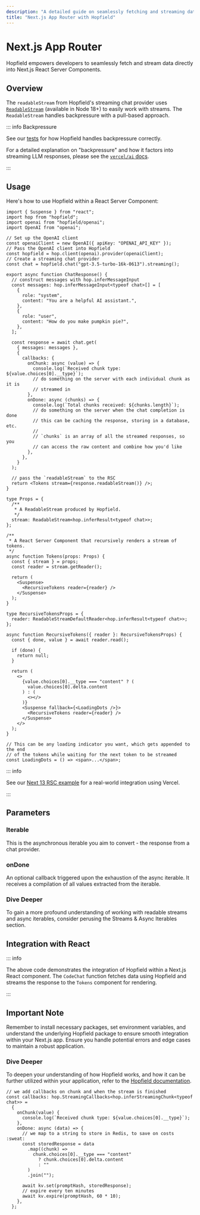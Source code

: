 ```yaml
---
description: "A detailed guide on seamlessly fetching and streaming data directly into React components."
title: "Next.js App Router with Hopfield"
---
```


# Next.js App Router

Hopfield empowers developers to seamlessly fetch and stream data directly into Next.js React Server Components.

## Overview

The `readableStream` from Hopfield's streaming chat provider uses [`ReadableStream`](https://developer.mozilla.org/en-US/docs/Web/API/ReadableStream)
(available in Node 18+) to easily work with streams. The `ReadableStream` handles backpressure with a pull-based approach.

::: info Backpressure

See our [tests](https://github.com/propology/hopfield/blob/main/src/utils.test.ts) for how Hopfield handles backpressure correctly.

For a detailed explanation on "backpressure" and how it factors into streaming LLM responses, please see the
[`vercel/ai` docs](https://sdk.vercel.ai/docs/concepts/backpressure-and-cancellation).

:::

## Usage

Here's how to use Hopfield within a React Server Component:

```tsx
import { Suspense } from "react";
import hop from "hopfield";
import openai from "hopfield/openai";
import OpenAI from "openai";

// Set up the OpenAI client
const openaiClient = new OpenAI({ apiKey: "OPENAI_API_KEY" });
// Pass the OpenAI client into Hopfield
const hopfield = hop.client(openai).provider(openaiClient);
// Create a streaming chat provider
const chat = hopfield.chat("gpt-3.5-turbo-16k-0613").streaming();

export async function ChatResponse() {
  // construct messages with hop.inferMessageInput
  const messages: hop.inferMessageInput<typeof chat>[] = [
    {
      role: "system",
      content: "You are a helpful AI assistant.",
    },
    {
      role: "user",
      content: "How do you make pumpkin pie?",
    },
  ];

  const response = await chat.get(
    { messages: messages },
    {
      callbacks: {
        onChunk: async (value) => {
          console.log(`Received chunk type: ${value.choices[0].__type}`);
          // do something on the server with each individual chunk as it is
          // streamed in
        },
        onDone: async (chunks) => {
          console.log(`Total chunks received: ${chunks.length}`);
          // do something on the server when the chat completion is done
          // this can be caching the response, storing in a database, etc.
          //
          // `chunks` is an array of all the streamed responses, so you
          // can access the raw content and combine how you'd like
        },
      },
    }
  );

  // pass the `readableStream` to the RSC
  return <Tokens stream={response.readableStream()} />;
}

type Props = {
  /**
   * A ReadableStream produced by Hopfield.
   */
  stream: ReadableStream<hop.inferResult<typeof chat>>;
};

/**
 * A React Server Component that recursively renders a stream of tokens.
 */
async function Tokens(props: Props) {
  const { stream } = props;
  const reader = stream.getReader();

  return (
    <Suspense>
      <RecursiveTokens reader={reader} />
    </Suspense>
  );
}

type RecursiveTokensProps = {
  reader: ReadableStreamDefaultReader<hop.inferResult<typeof chat>>;
};

async function RecursiveTokens({ reader }: RecursiveTokensProps) {
  const { done, value } = await reader.read();

  if (done) {
    return null;
  }

  return (
    <>
      {value.choices[0].__type === "content" ? (
        value.choices[0].delta.content
      ) : (
        <></>
      )}
      <Suspense fallback={<LoadingDots />}>
        <RecursiveTokens reader={reader} />
      </Suspense>
    </>
  );
}

// This can be any loading indicator you want, which gets appended to the end
// of the tokens while waiting for the next token to be streamed
const LoadingDots = () => <span>...</span>;
```

::: info

See our [Next 13 RSC example](https://next-13.hopfield.ai) for a real-world integration
using Vercel.

:::

## Parameters

### Iterable

This is the asynchronous iterable you aim to convert - the response from a chat provider.

### onDone

An optional callback triggered upon the exhaustion of the async iterable. It receives a
compilation of all values extracted from the iterable.

### Dive Deeper

To gain a more profound understanding of working with readable streams and async iterables, consider perusing the Streams & Async Iterables section.

## Integration with React

::: info

The above code demonstrates the integration of Hopfield within a Next.js React component. The `CodeChat` function fetches data using Hopfield and streams the response to the `Tokens` component for rendering.

:::

## Important Note

Remember to install necessary packages, set environment variables, and understand the underlying Hopfield package to ensure smooth integration within your Next.js app. Ensure you handle potential errors and edge cases to maintain a robust application.

### Dive Deeper

To deepen your understanding of how Hopfield works, and how it can be further utilized within your application, refer to the [Hopfield documentation](https://hopfield.ai).

```tsx
// we add callbacks on chunk and when the stream is finished
const callbacks: hop.StreamingCallbacks<hop.inferStreamingChunk<typeof chat>> =
  {
    onChunk(value) {
      console.log(`Received chunk type: ${value.choices[0].__type}`);
    },
    onDone: async (data) => {
      // we map to a string to store in Redis, to save on costs :sweat:
      const storedResponse = data
        .map((chunk) =>
          chunk.choices[0].__type === "content"
            ? chunk.choices[0].delta.content
            : ""
        )
        .join("");

      await kv.set(promptHash, storedResponse);
      // expire every ten minutes
      await kv.expire(promptHash, 60 * 10);
    },
  };
```
